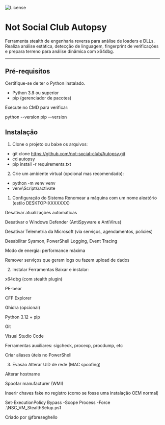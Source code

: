 ![License](https://img.shields.io/badge/license-NSC%20Confidential-red)

# Not Social Club Autopsy

Ferramenta stealth de engenharia reversa para análise de loaders e DLLs.  
Realiza análise estática, detecção de linguagem, fingerprint de verificações e prepara terreno para análise dinâmica com x64dbg.

---

## Pré-requisitos

Certifique-se de ter o Python instalado.

- Python 3.8 ou superior
- pip (gerenciador de pacotes)

Execute no CMD para verificar:

python --version
pip --version

## Instalação
1. Clone o projeto ou baixe os arquivos:

- git clone https://github.com/not-social-club/Autopsy.git
- cd autopsy
- pip install -r requirements.txt

2. Crie um ambiente virtual (opcional mas recomendado):

- python -m venv venv
- venv\Scripts\activate

1. Configuração do Sistema
Renomear a máquina com um nome aleatório (estilo DESKTOP-XXXXXXX)

Desativar atualizações automáticas

Desativar o Windows Defender (AntiSpyware e AntiVirus)

Desativar Telemetria da Microsoft (via serviços, agendamentos, policies)

Desabilitar Sysmon, PowerShell Logging, Event Tracing

Modo de energia: performance máxima

Remover serviços que geram logs ou fazem upload de dados

2. Instalar Ferramentas
Baixar e instalar:

x64dbg (com stealth plugin)

PE-bear

CFF Explorer

Ghidra (opcional)

Python 3.12 + pip

Git

Visual Studio Code

Ferramentas auxiliares: sigcheck, procexp, procdump, etc

Criar aliases úteis no PowerShell

3. Evasão
Alterar UID de rede (MAC spoofing)

Alterar hostname

Spoofar manufacturer (WMI)

Inserir chaves fake no registro (como se fosse uma instalação OEM normal)

Set-ExecutionPolicy Bypass -Scope Process -Force
.\NSC_VM_StealthSetup.ps1


Criado por @fbreseghello
